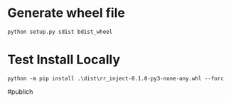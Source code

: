 
# Generate wheel file

```commandline
python setup.py sdist bdist_wheel
```

# Test Install Locally

```commandline
python -m pip install .\dist\rr_inject-0.1.0-py3-none-any.whl --forc
```

#publich 
